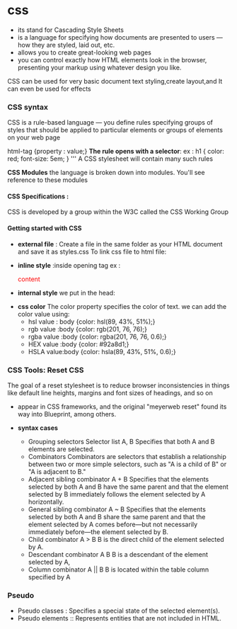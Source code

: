 # css
+ its stand for Cascading Style Sheets
+ is a language for specifying how documents are presented to users — how they are styled, laid out, etc.
+ allows you to create great-looking web pages
+ you can control exactly how HTML elements look in the browser, presenting your markup using whatever design you like.

CSS can be used for very basic document text styling,create layout,and It can even be used for effects

### **CSS syntax**
CSS is a rule-based language — you define rules specifying groups of styles that should be applied to particular elements or groups of elements on your web page

html-tag {property : value;}
**The rule opens with a selector**:
ex : h1 {
    color: red;
    font-size: 5em;
	} '''
A CSS stylesheet will contain many such rules

**CSS Modules**
the language is broken down into modules. You'll see reference to these modules

#### CSS Specifications :
CSS is developed by a group within the W3C called the CSS Working Group

#### **Getting started with CSS**

+ **external file** :
Create a file in the same folder as your HTML document and save it as styles.css
To link css file to html file:
<link rel="stylesheet" href="styles.css">

+ **inline style** :inside opening tag
ex : <p style="color:red;to add another styling">content</p>

+ **internal style**
we put in the head:
<style>p{add styling features}</style> 

+ **css color** 
The color property specifies the color of text.
we can add the color value using:
  - hsl value : body {color: hsl(89, 43%, 51%);}
  - rgb value :body {color: rgb(201, 76, 76);}
  - rgba value :body {color: rgba(201, 76, 76, 0.6);}
  - HEX value :body {color: #92a8d1;}
  - HSLA value:body {color: hsla(89, 43%, 51%, 0.6);}  

### CSS Tools: Reset CSS
The goal of a reset stylesheet is to reduce browser inconsistencies in things like default line heights, margins and font sizes of headings, and so on
+ appear in CSS frameworks, and the original "meyerweb reset" found its way into Blueprint, among others.


+ **syntax cases**
  + Grouping selectors
Selector list A, B
Specifies that both A and B elements are selected.
  + Combinators
Combinators are selectors that establish a relationship between two or more simple selectors, such as "A is a child of B" or "A is adjacent to B."
  + Adjacent sibling combinator A + B
Specifies that the elements selected by both A and B have the same parent and that the element selected by B immediately follows the element selected by A horizontally.
  + General sibling combinator A ~ B
Specifies that the elements selected by both A and B share the same parent and that the element selected by A comes before—but not necessarily immediately before—the element selected by B.
  + Child combinator A > B
  B is the direct child of the element selected by A.
  + Descendant combinator A B
  B is a descendant of the element selected by A,
  + Column combinator A || B
  B is located within the table column specified by A

### Pseudo
+ Pseudo classes :
Specifies a special state of the selected element(s).
+ Pseudo elements ::
Represents entities that are not included in HTML.


